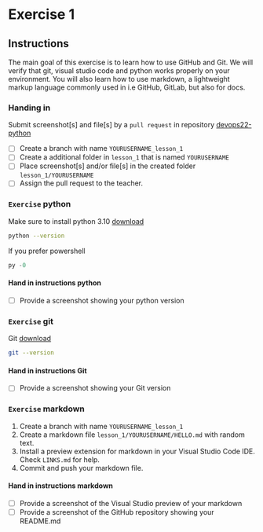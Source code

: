 # Exercise 1

## Instructions

The main goal of this exercise is to learn how to use GitHub and Git. We will verify that git, visual studio code and python works properly on your environment. You will also learn how to use markdown, a lightweight markup language commonly used in i.e GitHub, GitLab, but also for docs.

### Handing in

Submit screenshot[s] and file[s] by a `pull request` in repository [devops22-python](https://github.com/fictive-reality/devops22-python)

- [ ]  Create a branch with name `YOURUSERNAME_lesson_1`
- [ ]  Create a additional folder in `lesson_1` that is named `YOURUSERNAME`
- [ ]  Place screenshot[s] and/or file[s] in the created folder `lesson_1/YOURUSERNAME`
- [ ]  Assign the pull request to the teacher.

### `Exercise` python

Make sure to install python 3.10 [download](https://www.python.org/downloads/)

```bash
python --version
```

If you prefer powershell

```PowerShell
py -0
```

#### Hand in instructions python

- [ ]  Provide a screenshot showing your python version

### `Exercise` git

Git [download](https://git-scm.com/downloads)

```bash
git --version
```

#### Hand in instructions Git

- [ ]  Provide a screenshot showing your Git version

### `Exercise` markdown

1. Create a branch with name `YOURUSERNAME_lesson_1`
2. Create a markdown file `lesson_1/YOURUSERNAME/HELLO.md` with random text.
3. Install a preview extension for markdown in your Visual Studio Code IDE. Check `LINKS.md` for help.
4. Commit and push your markdown file.

#### Hand in instructions markdown

- [ ]  Provide a screenshot of the Visual Studio preview of your markdown
- [ ]  Provide a screenshot of the GitHub repository showing your README.md
